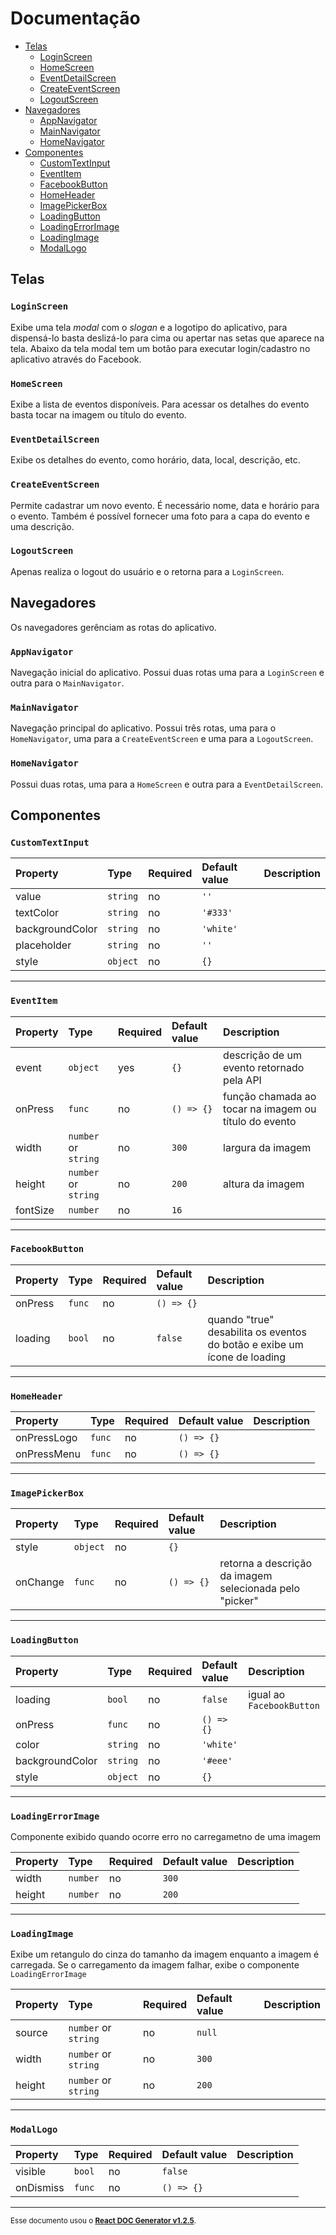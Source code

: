 # Documentação

- [Telas](#telas)
  - [LoginScreen](#loginscreen)
  - [HomeScreen](#homescreen)
  - [EventDetailScreen](#eventdetailscreen)
  - [CreateEventScreen](#createeventscreen)
  - [LogoutScreen](#logoutscreen)
- [Navegadores](#navegadores)
  - [AppNavigator](#appnavigator)
  - [MainNavigator](#mainnavigator)
  - [HomeNavigator](#homenavigator)
- [Componentes](#componentes)
  - [CustomTextInput](#customtextinput)
  - [EventItem](#eventitem)
  - [FacebookButton](#facebookbutton)
  - [HomeHeader](#homeheader)
  - [ImagePickerBox](#imagepickerbox)
  - [LoadingButton](#loadingbutton)
  - [LoadingErrorImage](#loadingerrorimage)
  - [LoadingImage](#loadingimage)
  - [ModalLogo](#modallogo)


## Telas

### `LoginScreen`

Exibe uma tela _modal_ com o _slogan_ e a logotipo do aplicativo, para dispensá-lo basta deslizá-lo para cima ou apertar nas setas que aparece na tela. Abaixo da tela modal tem um botão para executar login/cadastro no aplicativo através do Facebook.

### `HomeScreen`

Exibe a lista de eventos disponíveis. Para acessar os detalhes do evento basta tocar na imagem ou título do evento.

### `EventDetailScreen`

Exibe os detalhes do evento, como horário, data, local, descrição, etc.

### `CreateEventScreen`

Permite cadastrar um novo evento. É necessário nome, data e horário para o evento. Também é possível fornecer uma foto para a capa do evento e uma descrição.

### `LogoutScreen`

Apenas realiza o logout do usuário e o retorna para a `LoginScreen`.

## Navegadores

Os navegadores gerênciam as rotas do aplicativo.

### `AppNavigator`

Navegação inicial do aplicativo. Possui duas rotas uma para a `LoginScreen` e outra para o `MainNavigator`.

### `MainNavigator`

Navegação principal do aplicativo. Possui três rotas, uma para o `HomeNavigator`, uma para a `CreateEventScreen` e uma para a `LogoutScreen`.

### `HomeNavigator`

Possui duas rotas, uma para a `HomeScreen` e outra para a `EventDetailScreen`.

## Componentes

### `CustomTextInput`

| Property        | Type     | Required | Default value | Description |
| :-------------- | :------- | :------- | :------------ | :---------- |
| value           | `string` | no       | `''`          |
| textColor       | `string` | no       | `'#333'`      |
| backgroundColor | `string` | no       | `'white'`     |
| placeholder     | `string` | no       | `''`          |
| style           | `object` | no       | `{}`          |

---

### `EventItem`

| Property | Type                 | Required | Default value | Description                                           |
| :------- | :------------------- | :------- | :------------ | :---------------------------------------------------- |
| event    | `object`             | yes      | `{}`          | descrição de um evento retornado pela API             |
| onPress  | `func`               | no       | `() => {}`    | função chamada ao tocar na imagem ou título do evento |
| width    | `number` or `string` | no       | `300`         | largura da imagem                                     |
| height   | `number` or `string` | no       | `200`         | altura da imagem                                      |
| fontSize | `number`             | no       | `16`          |

---

### `FacebookButton`

| Property | Type   | Required | Default value | Description                                                              |
| :------- | :----- | :------- | :------------ | :----------------------------------------------------------------------- |
| onPress  | `func` | no       | `() => {}`    |
| loading  | `bool` | no       | `false`       | quando "true" desabilita os eventos do botão e exibe um ícone de loading |

---

### `HomeHeader`

| Property    | Type   | Required | Default value | Description |
| :---------- | :----- | :------- | :------------ | :---------- |
| onPressLogo | `func` | no       | `() => {}`    |
| onPressMenu | `func` | no       | `() => {}`    |

---

### `ImagePickerBox`

| Property | Type     | Required | Default value | Description                                             |
| :------- | :------- | :------- | :------------ | :------------------------------------------------------ |
| style    | `object` | no       | `{}`          |
| onChange | `func`   | no       | `() => {}`    | retorna a descrição da imagem selecionada pelo "picker" |

---

### `LoadingButton`

| Property        | Type     | Required | Default value | Description               |
| :-------------- | :------- | :------- | :------------ | :------------------------ |
| loading         | `bool`   | no       | `false`       | igual ao `FacebookButton` |
| onPress         | `func`   | no       | `() => {}`    |
| color           | `string` | no       | `'white'`     |
| backgroundColor | `string` | no       | `'#eee'`      |
| style           | `object` | no       | `{}`          |

---

### `LoadingErrorImage`

Componente exibido quando ocorre erro no carregametno de uma imagem

| Property | Type     | Required | Default value | Description |
| :------- | :------- | :------- | :------------ | :---------- |
| width    | `number` | no       | `300`         |
| height   | `number` | no       | `200`         |

---

### `LoadingImage`

Exibe um retangulo do cinza do tamanho da imagem enquanto a imagem é carregada. Se o carregamento da imagem falhar, exibe o componente `LoadingErrorImage`

| Property | Type                 | Required | Default value | Description |
| :------- | :------------------- | :------- | :------------ | :---------- |
| source   | `number` or `string` | no       | `null`        |
| width    | `number` or `string` | no       | `300`         |
| height   | `number` or `string` | no       | `200`         |

---

### `ModalLogo`

| Property  | Type   | Required | Default value | Description |
| :-------- | :----- | :------- | :------------ | :---------- |
| visible   | `bool` | no       | `false`       |
| onDismiss | `func` | no       | `() => {}`    |

---

<sub>Esse documento usou o <a href="https://github.com/marborkowski/react-doc-generator" target="_blank">**React DOC Generator v1.2.5**</a>.</sub>
